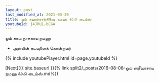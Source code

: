 ```yaml
---
layout: post
last_modified_at: 2021-03-30
title: ஓம் சஹஸ்ராற்சிஷே நமஹ ௧௦௮ டைம்ஸ்
youtubeId: j4JRU1-bCGA
---
```

 
 
 ஓம் காம நாசகாய நமஹ  
 
 -  அன்பின் கடவுளைக் கொன்றவர் 
 
  
 
  
 
 
 
 
 
 


{% include youtubePlayer.html id=page.youtubeId %}
 
[Next]({{ site.baseurl }}{% link  split2/_posts/2016-08-08-ஓம் ஸ்ரீவாசாய நமஹ ௧௦௮ டைம்ஸ்.md%})
 

